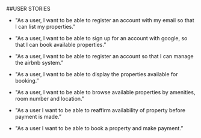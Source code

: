 ##USER STORIES

* "As a user, I want to be able to register an account with my email so that I can list my properties.”

* "As a user, I want to be able to sign up for an account with google, so that I can book available properties.”

* "As a user, I want to be able to register an account so that I can manage the airbnb system.”

* "As a user, I want to be able to display the properties available for booking.”

* "As a user, I want to be able to browse available properties by amenities, room number and location."

* "As a user I want to be able to reaffirm availability of property before payment is made.”

* "As a user I want to be able to book a property and make payment.”

